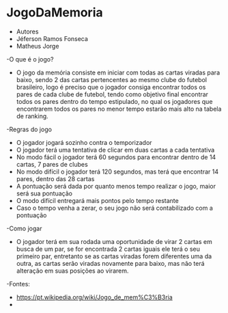 # JogoDaMemoria
- Autores
- Jéferson Ramos Fonseca
- Matheus Jorge

-O que é o jogo?
-	O jogo da memória consiste em iniciar com todas as cartas viradas para baixo, sendo 2 das cartas pertencentes ao mesmo clube do futebol brasileiro, logo é preciso que o jogador consiga encontrar todos os pares de cada clube de futebol, tendo como objetivo final encontrar todos os pares dentro do tempo estipulado, no qual os jogadores que encontrarem todos os pares no menor tempo estarão mais alto na tabela de ranking.

-Regras do jogo
-	O jogador jogará sozinho contra o temporizador
-	O jogador terá uma tentativa de clicar em duas cartas a cada tentativa
-	No modo fácil o jogador terá 60 segundos para encontrar dentro de 14 cartas, 7 pares de clubes
-	No modo difícil o jogador terá 120 segundos, mas terá que encontrar 14 pares, dentro das 28 cartas
-	A pontuação será dada por quanto menos tempo realizar o jogo, maior será sua pontuação
-	O modo difícil entregará mais pontos pelo tempo restante
-	Caso o tempo venha a zerar, o seu jogo não será contabilizado com a pontuação

-Como jogar
-	O jogador terá em sua rodada uma oportunidade de virar 2 cartas em busca de um par, se for encontrada 2 cartas iguais ele terá o seu primeiro par, entretanto se as cartas viradas forem diferentes uma da outra, as cartas serão viradas novamente para baixo, mas não terá alteração em suas posições ao virarem.

-Fontes:
- https://pt.wikipedia.org/wiki/Jogo_de_mem%C3%B3ria
- 
